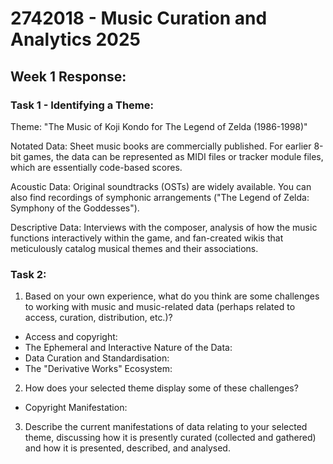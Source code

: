 # 2742018 - Music Curation and Analytics 2025

## Week 1 Response:
    
### Task 1 - Identifying a Theme:

Theme: "The Music of Koji Kondo for The Legend of Zelda (1986-1998)"

Notated Data: Sheet music books are commercially published. For earlier 8-bit games, the data can be represented as MIDI files or tracker module files, which are essentially code-based scores.

Acoustic Data: Original soundtracks (OSTs) are widely available. You can also find recordings of symphonic arrangements ("The Legend of Zelda: Symphony of the Goddesses").

Descriptive Data: Interviews with the composer, analysis of how the music functions interactively within the game, and fan-created wikis that meticulously catalog musical themes and their associations.


### Task 2:

1) Based on your own experience, what do you think are some challenges to working with music and music-related data (perhaps related to access, curation, distribution, etc.)? 

- Access and copyright: 
- The Ephemeral and Interactive Nature of the Data:
- Data Curation and Standardisation:
- The "Derivative Works" Ecosystem:

2) How does your selected theme display some of these challenges?

  - Copyright Manifestation:

3) Describe the current manifestations of data relating to your selected theme, discussing how it is presently curated (collected and gathered) and how it is presented, described, and analysed.
